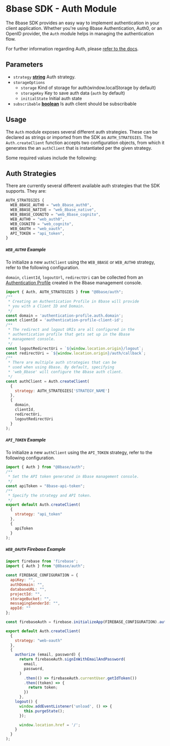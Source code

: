 # 8base SDK - Auth Module
The 8base SDK provides an easy way to implement authentication in your client application. Whether you're using 8base Authentication, Auth0, or an OpenID provider, the `Auth` module helps in managing the authentication flow.

For further information regarding Auth, please [refer to the docs](https://docs.8base.com/development-tools/sdk/auth).

## Parameters

-   `strategy` **[string](https://developer.mozilla.org/docs/Web/JavaScript/Reference/Global_Objects/String)** Auth strategy.
-   `storageOptions`
    -   `storage`  Kind of storage for auth(window.localStorage by default)
    -   `storageKey` Key to save auth data (`auth` by default)
    -   `initialState` Initial auth state
-   `subscribable` **[boolean](https://developer.mozilla.org/docs/Web/JavaScript/Reference/Global_Objects/Boolena)** Is auth client should be subscribable


## Usage
The `Auth` module exposes several different auth strategies. These can be declared as strings or imported from the SDK as `AUTH_STRATEGIES`. The `Auth.createClient` function accepts two configuration objects, from which it generates the an `authClient` that is instantiated per the given strategy.

Some required values include the following:


## Auth Strategies
There are currently several different available auth strategies that the SDK supports. They are:

```javascript
AUTH_STRATEGIES {
  WEB_8BASE_AUTH0 = "web_8base_auth0",
  WEB_8BASE_NATIVE = "web_8base_native",
  WEB_8BASE_COGNITO = "web_8base_cognito",
  WEB_AUTH0 = "web_auth0",
  WEB_COGNITO = "web_cognito",
  WEB_OAUTH = "web_oauth",
  API_TOKEN = "api_token",
}
```

##### `WEB_AUTH0` Example
To initialize a new `authClient` using the `WEB_8BASE` or `WEB_AUTH0` strategy, refer to the following configuration.

`domain`, `clientId`, `logoutUrl`, `redirectUri` can be collected from an [Authentication Profile](https://docs.8base.com/8base-console/authentication#authorization) created in the 8base management console.


```javascript
import { Auth, AUTH_STRATEGIES } from "@8base/auth";
/**
 * Creating an Authentication Profile in 8base will provide
 * you with a Client ID and Domain.
 */
const domain = 'authentication-profile.auth.domain';
const clientId = 'authentication-profile-client-id';
/**
 * The redirect and logout URIs are all configured in the
 * authentication profile that gets set up in the 8base
 * management console.
 */
const logoutRedirectUri = `${window.location.origin}/logout`;
const redirectUri = `${window.location.origin}/auth/callback`;
/**
 * There are multiple auth strategies that can be
 * used when using 8base. By default, specifying
 * 'web_8base' will configure the 8base auth client.
 */
const authClient = Auth.createClient(
  {
    strategy: AUTH_STRATEGIES['STRATEGY_NAME']
  },
  {
    domain,
    clientId,
    redirectUri,
    logoutRedirectUri
  }
);
```

##### `API_TOKEN` Example
To initialize a new `authClient` using the `API_TOKEN` strategy, refer to the following configuration.

```javascript
import { Auth } from "@8base/auth";
/**
 * Set the API token generated in 8base management console.
 */
const apiToken = "8base-api-token";
/**
 * Specify the strategy and API token.
 */
export default Auth.createClient(
  {
    strategy: "api_token"
  },
  {
    apiToken
  }
);
```


##### `WEB_OAUTH` Firebase Example
```js
import firebase from 'firebase';
import { Auth } from "@8base/auth";

const FIREBASE_CONFIGURATION = {
  apiKey: "",
  authDomain: "",
  databaseURL: "",
  projectId: "",
  storageBucket: "",
  messagingSenderId: "",
  appId: ""
};

const firebaseAuth = firebase.initializeApp(FIREBASE_CONFIGURATION).auth();

export default Auth.createClient(
  {
    strategy: "web-oauth"
  },
  {
    authorize (email, password) {
      return firebaseAuth.signInWithEmailAndPassword(
        email,
        password,
      )
        .then(() => firebaseAuth.currentUser.getIdToken())
        .then((token) => {
          return token;
        })
      },
    logout() {
      window.addEventListener('unload', () => {
        this.purgeState();
      });

      window.location.href = '/';
    }
  }
);

```
